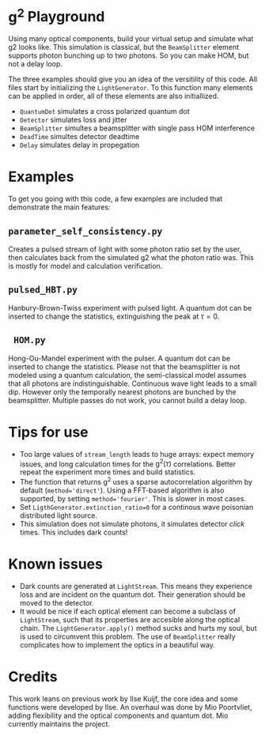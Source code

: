 # $\text{g}^2$ Playground
Using many optical components, build your virtual setup and simulate what g2 looks like. This simulation is classical, but the `BeamSplitter` element supports photon bunching up to two photons. So you can make HOM, but not a delay loop.

The three examples should give you an idea of the versitility of this code. All files start by initializing the `LightGenerator`. To this function many elements can be applied in order, all of these elements are also initiallized.
- `QuantumDot` simulates a cross polarized quantum dot
- `Detector` simulates loss and jitter
- `BeamSplitter` simultes a beamsplitter with single pass HOM interference
- `DeadTime` simultes detector deadtime
- `Delay` simulates delay in propegation

# Examples
To get you going with this code, a few examples are included that demonstrate the main features:

## `parameter_self_consistency.py`
Creates a pulsed stream of light with some photon ratio set by the user, then calculates back from the simulated g2 what the photon ratio was. This is mostly for model and calculation verification.

## `pulsed_HBT.py` 
Hanbury-Brown-Twiss experiment with pulsed light. A quantum dot can be inserted to change the statistics, extinguishing the peak at $\tau=0.$

## ` HOM.py`
Hong-Ou-Mandel experiment with the pulser. A quantum dot can be inserted to change the statistics. Please not that the beamsplitter is not modeled using a quantum calculation, the semi-classical model assumes that all photons are indistinguishable. Continuous wave light leads to a small dip. However only the temporally nearest photons are bunched by the beamsplitter. Multiple passes do not work, you cannot build a delay loop.

# Tips for use
- Too large values of `stream_length` leads to huge arrays: expect memory issues, and long calculation times for the $\text{g}^2(\tau)$ correlations. Better repeat the experiment more times and build statistics.
- The function that returns $\text{g}^2$ uses a sparse autocorrelation algorithm by default (`method='direct'`). Using a FFT-based algorithm is also supported, by setting `method='fourier'`. This is slower in most cases.
- Set `LigthGenerator.extinction_ratio=0` for a continous wave poisonian distributed light source.
- This simulation does not simulate photons, it simulates detector _click_ times. This includes dark counts!

# Known issues
- Dark counts are generated at `LightStream`. This means they experience loss and are incident on the quantum dot. Their generation should be moved to the detector.
- It would be nice if each optical element can become a subclass of `LightStream`, such that its properties are accesible along the optical chain. The `LightGenerator.apply()` method sucks and hurts my soul, but is used to circumvent this problem. The use of `BeamSplitter` really complicates how to implement the optics in a beautiful way.

# Credits
This work leans on previous work by Ilse Kuijf, the core idea and some functions were developed by Ilse. An overhaul was done by Mio Poortvliet, adding flexibility and the optical components and quantum dot. Mio currently maintains the project.
